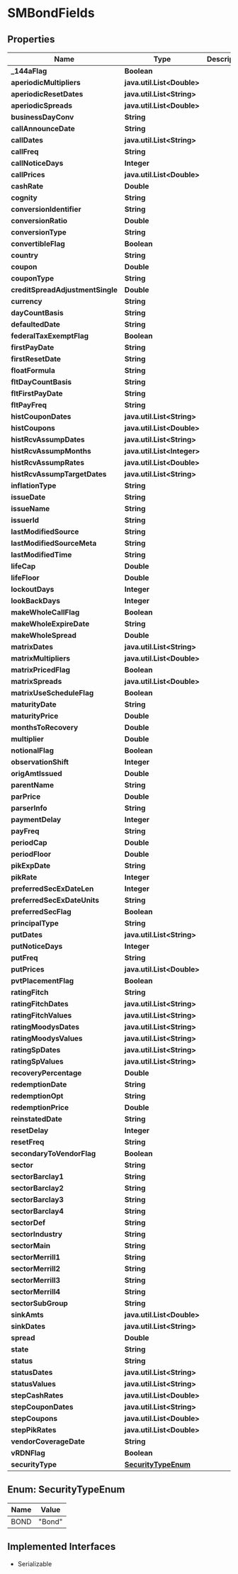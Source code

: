 

# SMBondFields


## Properties

Name | Type | Description | Notes
------------ | ------------- | ------------- | -------------
**_144aFlag** | **Boolean** |  |  [optional]
**aperiodicMultipliers** | **java.util.List&lt;Double&gt;** |  |  [optional]
**aperiodicResetDates** | **java.util.List&lt;String&gt;** |  |  [optional]
**aperiodicSpreads** | **java.util.List&lt;Double&gt;** |  |  [optional]
**businessDayConv** | **String** |  |  [optional]
**callAnnounceDate** | **String** |  |  [optional]
**callDates** | **java.util.List&lt;String&gt;** |  |  [optional]
**callFreq** | **String** |  |  [optional]
**callNoticeDays** | **Integer** |  |  [optional]
**callPrices** | **java.util.List&lt;Double&gt;** |  |  [optional]
**cashRate** | **Double** |  |  [optional]
**cognity** | **String** |  |  [optional]
**conversionIdentifier** | **String** |  |  [optional]
**conversionRatio** | **Double** |  |  [optional]
**conversionType** | **String** |  |  [optional]
**convertibleFlag** | **Boolean** |  |  [optional]
**country** | **String** |  |  [optional]
**coupon** | **Double** |  |  [optional]
**couponType** | **String** |  |  [optional]
**creditSpreadAdjustmentSingle** | **Double** |  |  [optional]
**currency** | **String** |  |  [optional]
**dayCountBasis** | **String** |  |  [optional]
**defaultedDate** | **String** |  |  [optional]
**federalTaxExemptFlag** | **Boolean** |  |  [optional]
**firstPayDate** | **String** |  |  [optional]
**firstResetDate** | **String** |  |  [optional]
**floatFormula** | **String** |  |  [optional]
**fltDayCountBasis** | **String** |  |  [optional]
**fltFirstPayDate** | **String** |  |  [optional]
**fltPayFreq** | **String** |  |  [optional]
**histCouponDates** | **java.util.List&lt;String&gt;** |  |  [optional]
**histCoupons** | **java.util.List&lt;Double&gt;** |  |  [optional]
**histRcvAssumpDates** | **java.util.List&lt;String&gt;** |  |  [optional]
**histRcvAssumpMonths** | **java.util.List&lt;Integer&gt;** |  |  [optional]
**histRcvAssumpRates** | **java.util.List&lt;Double&gt;** |  |  [optional]
**histRcvAssumpTargetDates** | **java.util.List&lt;String&gt;** |  |  [optional]
**inflationType** | **String** |  |  [optional]
**issueDate** | **String** |  |  [optional]
**issueName** | **String** |  |  [optional]
**issuerId** | **String** |  |  [optional]
**lastModifiedSource** | **String** |  |  [optional]
**lastModifiedSourceMeta** | **String** |  |  [optional]
**lastModifiedTime** | **String** |  |  [optional]
**lifeCap** | **Double** |  |  [optional]
**lifeFloor** | **Double** |  |  [optional]
**lockoutDays** | **Integer** |  |  [optional]
**lookBackDays** | **Integer** |  |  [optional]
**makeWholeCallFlag** | **Boolean** |  |  [optional]
**makeWholeExpireDate** | **String** |  |  [optional]
**makeWholeSpread** | **Double** |  |  [optional]
**matrixDates** | **java.util.List&lt;String&gt;** |  |  [optional]
**matrixMultipliers** | **java.util.List&lt;Double&gt;** |  |  [optional]
**matrixPricedFlag** | **Boolean** |  |  [optional]
**matrixSpreads** | **java.util.List&lt;Double&gt;** |  |  [optional]
**matrixUseScheduleFlag** | **Boolean** |  |  [optional]
**maturityDate** | **String** |  |  [optional]
**maturityPrice** | **Double** |  |  [optional]
**monthsToRecovery** | **Double** |  |  [optional]
**multiplier** | **Double** |  |  [optional]
**notionalFlag** | **Boolean** |  |  [optional]
**observationShift** | **Integer** |  |  [optional]
**origAmtIssued** | **Double** |  |  [optional]
**parentName** | **String** |  |  [optional]
**parPrice** | **Double** |  |  [optional]
**parserInfo** | **String** |  |  [optional]
**paymentDelay** | **Integer** |  |  [optional]
**payFreq** | **String** |  |  [optional]
**periodCap** | **Double** |  |  [optional]
**periodFloor** | **Double** |  |  [optional]
**pikExpDate** | **String** |  |  [optional]
**pikRate** | **Integer** |  |  [optional]
**preferredSecExDateLen** | **Integer** |  |  [optional]
**preferredSecExDateUnits** | **String** |  |  [optional]
**preferredSecFlag** | **Boolean** |  |  [optional]
**principalType** | **String** |  |  [optional]
**putDates** | **java.util.List&lt;String&gt;** |  |  [optional]
**putNoticeDays** | **Integer** |  |  [optional]
**putFreq** | **String** |  |  [optional]
**putPrices** | **java.util.List&lt;Double&gt;** |  |  [optional]
**pvtPlacementFlag** | **Boolean** |  |  [optional]
**ratingFitch** | **String** |  |  [optional]
**ratingFitchDates** | **java.util.List&lt;String&gt;** |  |  [optional]
**ratingFitchValues** | **java.util.List&lt;String&gt;** |  |  [optional]
**ratingMoodysDates** | **java.util.List&lt;String&gt;** |  |  [optional]
**ratingMoodysValues** | **java.util.List&lt;String&gt;** |  |  [optional]
**ratingSpDates** | **java.util.List&lt;String&gt;** |  |  [optional]
**ratingSpValues** | **java.util.List&lt;String&gt;** |  |  [optional]
**recoveryPercentage** | **Double** |  |  [optional]
**redemptionDate** | **String** |  |  [optional]
**redemptionOpt** | **String** |  |  [optional]
**redemptionPrice** | **Double** |  |  [optional]
**reinstatedDate** | **String** |  |  [optional]
**resetDelay** | **Integer** |  |  [optional]
**resetFreq** | **String** |  |  [optional]
**secondaryToVendorFlag** | **Boolean** |  |  [optional]
**sector** | **String** |  |  [optional]
**sectorBarclay1** | **String** |  |  [optional]
**sectorBarclay2** | **String** |  |  [optional]
**sectorBarclay3** | **String** |  |  [optional]
**sectorBarclay4** | **String** |  |  [optional]
**sectorDef** | **String** |  |  [optional]
**sectorIndustry** | **String** |  |  [optional]
**sectorMain** | **String** |  |  [optional]
**sectorMerrill1** | **String** |  |  [optional]
**sectorMerrill2** | **String** |  |  [optional]
**sectorMerrill3** | **String** |  |  [optional]
**sectorMerrill4** | **String** |  |  [optional]
**sectorSubGroup** | **String** |  |  [optional]
**sinkAmts** | **java.util.List&lt;Double&gt;** |  |  [optional]
**sinkDates** | **java.util.List&lt;String&gt;** |  |  [optional]
**spread** | **Double** |  |  [optional]
**state** | **String** |  |  [optional]
**status** | **String** |  |  [optional]
**statusDates** | **java.util.List&lt;String&gt;** |  |  [optional]
**statusValues** | **java.util.List&lt;String&gt;** |  |  [optional]
**stepCashRates** | **java.util.List&lt;Double&gt;** |  |  [optional]
**stepCouponDates** | **java.util.List&lt;String&gt;** |  |  [optional]
**stepCoupons** | **java.util.List&lt;Double&gt;** |  |  [optional]
**stepPikRates** | **java.util.List&lt;Double&gt;** |  |  [optional]
**vendorCoverageDate** | **String** |  |  [optional]
**vRDNFlag** | **Boolean** |  |  [optional]
**securityType** | [**SecurityTypeEnum**](#SecurityTypeEnum) |  | 



## Enum: SecurityTypeEnum

Name | Value
---- | -----
BOND | &quot;Bond&quot;


## Implemented Interfaces

* Serializable


